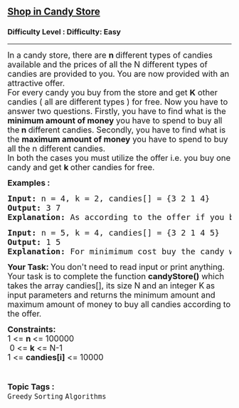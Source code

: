 <h2><a href="https://www.geeksforgeeks.org/problems/shop-in-candy-store1145/1?page=26&sortBy=submissions">Shop in Candy Store</a></h2><h3>Difficulty Level : Difficulty: Easy</h3><hr><div class="problems_problem_content__Xm_eO"><p><span style="font-size: 18px;">In a candy store, there are <strong>n </strong>different types of candies available and the prices of all the N different types of candies are provided to you. You are now provided with an attractive offer.<br>For every candy you buy from the store and get <strong>K</strong> other candies ( all are different types ) for free. Now you have to answer two questions. Firstly, you have to find what is the <strong>minimum amount of money</strong> you have to spend to buy all the<strong> n </strong>different candies. Secondly, you have to find what is the <strong>maximum amount of money</strong> you have to spend to buy all the n different candies.<br>In both the cases you must utilize the offer i.e. you buy one candy and get <strong>k </strong>other candies for free.</span></p>
<p><strong><span style="font-size: 18px;">Examples : <br></span></strong></p>
<pre><span style="font-size: 18px;"><strong>Input: </strong>n = 4, k = 2, candies[] = {3 2 1 4}</span>
<span style="font-size: 18px;"><strong>Output: </strong></span><span style="font-size: 18px;">3 7<br></span><span style="font-size: 18px;"><strong>Explanation: </strong>As according to the offer if you buy one candy you can take at most two  more for free. So in the first case, you buy the candy which costs 1 and takes candies worth 3 and 4 for free, also you buy candy worth 2 as well.So <strong>min cost</strong> : 1+2 =3. In the second case, you can buy the candy which costs 4 and takes candies worth 1 and 2 for free, also you need to buy candy worth 3 as well. So <strong>max cost :</strong> 3+4 =7.</span></pre>
<pre><span style="font-size: 18px;"><strong>Input:</strong> </span><span style="font-size: 18px;">n = 5, k = 4, </span><span style="font-size: 18px;">candies[] = {3 2 1 4 5}</span><span style="font-size: 18px;"><strong>
Output:</strong> </span><span style="font-size: 18px;">1 5
<strong>Explanation: </strong></span><span style="font-size: 18px;">For minimimum cost buy the candy with the cost 1 and get all the other candies for free. For maximum cost buy the candy with the cost 5 and get all other candies for free.</span>
</pre>
<p><span style="font-size: 18px;"><strong>Your Task: </strong></span><span style="font-size: 18px;">You don't need to read input or print anything. Your task is to complete the function <strong>candyStore()</strong>&nbsp;which takes the array candies[], its size N<strong>&nbsp;</strong>and an integer K<strong>&nbsp;</strong>as input parameters&nbsp;and returns the minimum amount and maximum amount of money to buy all candies according to the offer.<br></span></p>
<p><span style="font-size: 18px;"><strong>Constraints:</strong><br>1 &lt;= <strong>n </strong>&lt;= 100000<br>&nbsp;0 &lt;= <strong>k</strong> &lt;= N-1<br>1 &lt;= <strong>candies[i]</strong>&nbsp;&lt;= 10000</span></p></div><br><p><span style=font-size:18px><strong>Topic Tags : </strong><br><code>Greedy</code>&nbsp;<code>Sorting</code>&nbsp;<code>Algorithms</code>&nbsp;